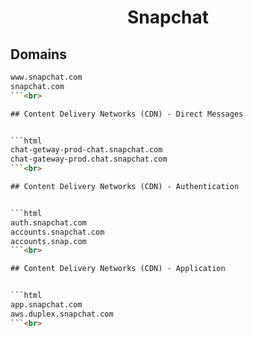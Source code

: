 


<h1 align="center">Snapchat</h1>  


## Domains


```html
www.snapchat.com
snapchat.com
```<br>

## Content Delivery Networks (CDN) - Direct Messages


```html
chat-getway-prod-chat.snapchat.com
chat-gateway-prod.chat.snapchat.com
```<br>

## Content Delivery Networks (CDN) - Authentication


```html
auth.snapchat.com
accounts.snapchat.com
accounts.snap.com
```<br>

## Content Delivery Networks (CDN) - Application


```html
app.snapchat.com
aws.duplex.snapchat.com
```<br>
